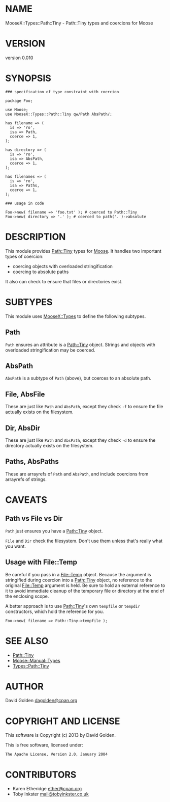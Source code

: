 # NAME

MooseX::Types::Path::Tiny - Path::Tiny types and coercions for Moose

# VERSION

version 0.010

# SYNOPSIS

    ### specification of type constraint with coercion

    package Foo;

    use Moose;
    use MooseX::Types::Path::Tiny qw/Path AbsPath/;

    has filename => (
      is => 'ro',
      isa => Path,
      coerce => 1,
    );

    has directory => (
      is => 'ro',
      isa => AbsPath,
      coerce => 1,
    );

    has filenames => (
      is => 'ro',
      isa => Paths,
      coerce => 1,
    );

    ### usage in code

    Foo->new( filename => 'foo.txt' ); # coerced to Path::Tiny
    Foo->new( directory => '.' ); # coerced to path('.')->absolute

# DESCRIPTION

This module provides [Path::Tiny](https://metacpan.org/pod/Path::Tiny) types for [Moose](https://metacpan.org/pod/Moose).  It handles
two important types of coercion:

- coercing objects with overloaded stringification
- coercing to absolute paths

It also can check to ensure that files or directories exist.

# SUBTYPES

This module uses [MooseX::Types](https://metacpan.org/pod/MooseX::Types) to define the following subtypes.

## Path

`Path` ensures an attribute is a [Path::Tiny](https://metacpan.org/pod/Path::Tiny) object.  Strings and
objects with overloaded stringification may be coerced.

## AbsPath

`AbsPath` is a subtype of `Path` (above), but coerces to an absolute path.

## File, AbsFile

These are just like `Path` and `AbsPath`, except they check `-f` to ensure
the file actually exists on the filesystem.

## Dir, AbsDir

These are just like `Path` and `AbsPath`, except they check `-d` to ensure
the directory actually exists on the filesystem.

## Paths, AbsPaths

These are arrayrefs of `Path` and `AbsPath`, and include coercions from
arrayrefs of strings.

# CAVEATS

## Path vs File vs Dir

`Path` just ensures you have a [Path::Tiny](https://metacpan.org/pod/Path::Tiny) object.

`File` and `Dir` check the filesystem.  Don't use them unless that's really
what you want.

## Usage with File::Temp

Be careful if you pass in a [File::Temp](https://metacpan.org/pod/File::Temp) object. Because the argument is
stringified during coercion into a [Path::Tiny](https://metacpan.org/pod/Path::Tiny) object, no reference to the
original [File::Temp](https://metacpan.org/pod/File::Temp) argument is held.  Be sure to hold an external reference to
it to avoid immediate cleanup of the temporary file or directory at the end of
the enclosing scope.

A better approach is to use [Path::Tiny](https://metacpan.org/pod/Path::Tiny)'s own `tempfile` or `tempdir`
constructors, which hold the reference for you.

    Foo->new( filename => Path::Tiny->tempfile );

# SEE ALSO

- [Path::Tiny](https://metacpan.org/pod/Path::Tiny)
- [Moose::Manual::Types](https://metacpan.org/pod/Moose::Manual::Types)
- [Types::Path::Tiny](https://metacpan.org/pod/Types::Path::Tiny)

# AUTHOR

David Golden <dagolden@cpan.org>

# COPYRIGHT AND LICENSE

This software is Copyright (c) 2013 by David Golden.

This is free software, licensed under:

    The Apache License, Version 2.0, January 2004

# CONTRIBUTORS

- Karen Etheridge <ether@cpan.org>
- Toby Inkster <mail@tobyinkster.co.uk>
